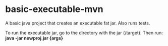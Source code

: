 # basic-executable-mvn
A basic java project that creates an executable fat jar.  Also runs tests.  

To run the executable jar, go to the directory with the jar (/target).  Then run:  **java -jar newproj.jar {args}**   
